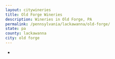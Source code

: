 ```yaml
---
layout: citywineries
title: Old Forge Wineries
description: Wineries in Old Forge, PA
permalink: /pennsylvania/lackawanna/old-forge/
state: pa
county: lackawanna
city: old forge
---
```

-
